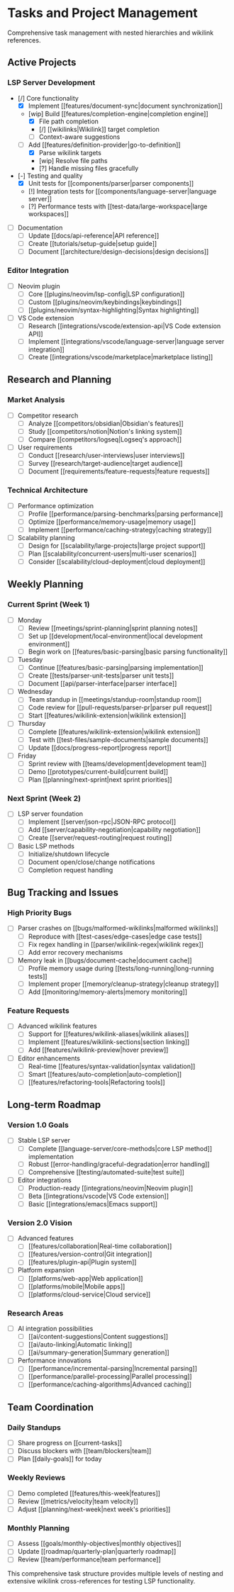 # Tasks and Project Management

Comprehensive task management with nested hierarchies and wikilink references.

## Active Projects

### LSP Server Development
- [/] Core functionality
  - [x] Implement [[features/document-sync|document synchronization]]
  - [wip] Build [[features/completion-engine|completion engine]]
    - [x] File path completion
    - [/] [[wikilinks|Wikilink]] target completion
    - [ ] Context-aware suggestions
  - [ ] Add [[features/definition-provider|go-to-definition]]
    - [x] Parse wikilink targets
    - [wip] Resolve file paths
    - [?] Handle missing files gracefully
- [-] Testing and quality
  - [x] Unit tests for [[components/parser|parser components]]
  - [!] Integration tests for [[components/language-server|language server]]
  - [?] Performance tests with [[test-data/large-workspace|large workspaces]]
- [ ] Documentation
  - [ ] Update [[docs/api-reference|API reference]]
  - [ ] Create [[tutorials/setup-guide|setup guide]]
  - [ ] Document [[architecture/design-decisions|design decisions]]

### Editor Integration
- [ ] Neovim plugin
  - [ ] Core [[plugins/neovim/lsp-config|LSP configuration]]
  - [ ] Custom [[plugins/neovim/keybindings|keybindings]]
  - [ ] [[plugins/neovim/syntax-highlighting|Syntax highlighting]]
- [ ] VS Code extension
  - [ ] Research [[integrations/vscode/extension-api|VS Code extension API]]
  - [ ] Implement [[integrations/vscode/language-server|language server integration]]
  - [ ] Create [[integrations/vscode/marketplace|marketplace listing]]

## Research and Planning

### Market Analysis
- [ ] Competitor research
  - [ ] Analyze [[competitors/obsidian|Obsidian's features]]
  - [ ] Study [[competitors/notion|Notion's linking system]]
  - [ ] Compare [[competitors/logseq|Logseq's approach]]
- [ ] User requirements
  - [ ] Conduct [[research/user-interviews|user interviews]]
  - [ ] Survey [[research/target-audience|target audience]]
  - [ ] Document [[requirements/feature-requests|feature requests]]

### Technical Architecture
- [ ] Performance optimization
  - [ ] Profile [[performance/parsing-benchmarks|parsing performance]]
  - [ ] Optimize [[performance/memory-usage|memory usage]]
  - [ ] Implement [[performance/caching-strategy|caching strategy]]
- [ ] Scalability planning
  - [ ] Design for [[scalability/large-projects|large project support]]
  - [ ] Plan [[scalability/concurrent-users|multi-user scenarios]]
  - [ ] Consider [[scalability/cloud-deployment|cloud deployment]]

## Weekly Planning

### Current Sprint (Week 1)
- [ ] Monday
  - [ ] Review [[meetings/sprint-planning|sprint planning notes]]
  - [ ] Set up [[development/local-environment|local development environment]]
  - [ ] Begin work on [[features/basic-parsing|basic parsing functionality]]
- [ ] Tuesday
  - [ ] Continue [[features/basic-parsing|parsing implementation]]
  - [ ] Create [[tests/parser-unit-tests|parser unit tests]]
  - [ ] Document [[api/parser-interface|parser interface]]
- [ ] Wednesday
  - [ ] Team standup in [[meetings/standup-room|standup room]]
  - [ ] Code review for [[pull-requests/parser-pr|parser pull request]]
  - [ ] Start [[features/wikilink-extension|wikilink extension]]
- [ ] Thursday
  - [ ] Complete [[features/wikilink-extension|wikilink extension]]
  - [ ] Test with [[test-files/sample-documents|sample documents]]
  - [ ] Update [[docs/progress-report|progress report]]
- [ ] Friday
  - [ ] Sprint review with [[teams/development|development team]]
  - [ ] Demo [[prototypes/current-build|current build]]
  - [ ] Plan [[planning/next-sprint|next sprint priorities]]

### Next Sprint (Week 2)
- [ ] LSP server foundation
  - [ ] Implement [[server/json-rpc|JSON-RPC protocol]]
  - [ ] Add [[server/capability-negotiation|capability negotiation]]
  - [ ] Create [[server/request-routing|request routing]]
- [ ] Basic LSP methods
  - [ ] Initialize/shutdown lifecycle
  - [ ] Document open/close/change notifications
  - [ ] Completion request handling

## Bug Tracking and Issues

### High Priority Bugs
- [ ] Parser crashes on [[bugs/malformed-wikilinks|malformed wikilinks]]
  - [ ] Reproduce with [[test-cases/edge-cases|edge case tests]]
  - [ ] Fix regex handling in [[parser/wikilink-regex|wikilink regex]]
  - [ ] Add error recovery mechanisms
- [ ] Memory leak in [[bugs/document-cache|document cache]]
  - [ ] Profile memory usage during [[tests/long-running|long-running tests]]
  - [ ] Implement proper [[memory/cleanup-strategy|cleanup strategy]]
  - [ ] Add [[monitoring/memory-alerts|memory monitoring]]

### Feature Requests
- [ ] Advanced wikilink features
  - [ ] Support for [[features/wikilink-aliases|wikilink aliases]]
  - [ ] Implement [[features/wikilink-sections|section linking]]
  - [ ] Add [[features/wikilink-preview|hover preview]]
- [ ] Editor enhancements
  - [ ] Real-time [[features/syntax-validation|syntax validation]]
  - [ ] Smart [[features/auto-completion|auto-completion]]
  - [ ] [[features/refactoring-tools|Refactoring tools]]

## Long-term Roadmap

### Version 1.0 Goals
- [ ] Stable LSP server
  - [ ] Complete [[language-server/core-methods|core LSP method]] implementation
  - [ ] Robust [[error-handling/graceful-degradation|error handling]]
  - [ ] Comprehensive [[testing/automated-suite|test suite]]
- [ ] Editor integrations
  - [ ] Production-ready [[integrations/neovim|Neovim plugin]]
  - [ ] Beta [[integrations/vscode|VS Code extension]]
  - [ ] Basic [[integrations/emacs|Emacs support]]

### Version 2.0 Vision
- [ ] Advanced features
  - [ ] [[features/collaboration|Real-time collaboration]]
  - [ ] [[features/version-control|Git integration]]
  - [ ] [[features/plugin-api|Plugin system]]
- [ ] Platform expansion
  - [ ] [[platforms/web-app|Web application]]
  - [ ] [[platforms/mobile|Mobile apps]]
  - [ ] [[platforms/cloud-service|Cloud service]]

### Research Areas
- [ ] AI integration possibilities
  - [ ] [[ai/content-suggestions|Content suggestions]]
  - [ ] [[ai/auto-linking|Automatic linking]]
  - [ ] [[ai/summary-generation|Summary generation]]
- [ ] Performance innovations
  - [ ] [[performance/incremental-parsing|Incremental parsing]]
  - [ ] [[performance/parallel-processing|Parallel processing]]
  - [ ] [[performance/caching-algorithms|Advanced caching]]

## Team Coordination

### Daily Standups
- [ ] Share progress on [[current-tasks]]
- [ ] Discuss blockers with [[team/blockers|team]]
- [ ] Plan [[daily-goals]] for today

### Weekly Reviews
- [ ] Demo completed [[features/this-week|features]]
- [ ] Review [[metrics/velocity|team velocity]]
- [ ] Adjust [[planning/next-week|next week's priorities]]

### Monthly Planning
- [ ] Assess [[goals/monthly-objectives|monthly objectives]]
- [ ] Update [[roadmap/quarterly-plan|quarterly roadmap]]
- [ ] Review [[team/performance|team performance]]

This comprehensive task structure provides multiple levels of nesting and extensive wikilink cross-references for testing LSP functionality.

